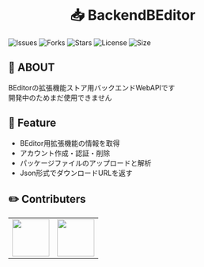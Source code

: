<h1 align="center">
 📥 BackendBEditor
</h1>

![Issues](https://img.shields.io/github/issues/b-editor/BackendBEditor?style=for-the-badge&logo=appveyor)
![Forks](https://img.shields.io/github/forks/b-editor/BackendBEditor?style=for-the-badge&logo=appveyor)
![Stars](https://img.shields.io/github/stars/b-editor/BackendBEditor?style=for-the-badge&logo=appveyor)
![License](https://img.shields.io/github/license/b-editor/BackendBEditor?style=for-the-badge&logo=appveyor)
![Size](https://img.shields.io/github/repo-size/b-editor/BackendBEditor?style=for-the-badge&logo=appveyor)
## 📖 ABOUT
BEditorの拡張機能ストア用バックエンドWebAPIです  
開発中のためまだ使用できません

## 🌟 Feature
 - BEditor用拡張機能の情報を取得
 - アカウント作成・認証・削除
 - パッケージファイルのアップロードと解析
 - Json形式でダウンロードURLを返す
## ✏️ Contributers
|      |      |
| ---- | ---- |
|  <a href="https://twitter.com/indigo_san_"><img src="https://github.com/indigo-san.png" width="75" height="75"></img></a>  |  <a href="https://twitter.com/PC_YiB"><img src="https://github.com/YiB-PC.png" width="75" height="75"></img></a>  |
